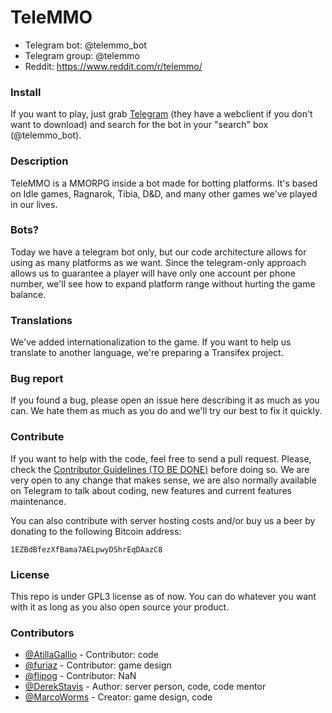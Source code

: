 # TeleMMO

* Telegram bot: @telemmo_bot
* Telegram group: @telemmo
* Reddit: https://www.reddit.com/r/telemmo/

### Install

If you want to play, just grab [Telegram](https://telegram.org/) (they have a webclient if you don't want to download) and search for the bot in your "search" box (@telemmo_bot).

### Description

TeleMMO is a MMORPG inside a bot made for botting platforms. It's based on Idle games, Ragnarok, Tibia, D&D, and many other games we've played in our lives.

### Bots?

Today we have a telegram bot only, but our code architecture allows for using as many platforms as we want. Since the telegram-only approach allows us to guarantee a player will have only one account per phone number, we'll see how to expand platform range without hurting the game balance.

### Translations

We've added internationalization to the game. If you want to help us translate to another language, we're preparing a Transifex project.

### Bug report

If you found a bug, please open an issue here describing it as much as you can. We hate them as much as you do and we'll try our best to fix it quickly.

### Contribute

If you want to help with the code, feel free to send a pull request. Please, check the [Contributor Guidelines (TO BE DONE)](#) before doing so. We are very open to any change that makes sense, we are also normally available on Telegram to talk about coding, new features and current features maintenance.

You can also contribute with server hosting costs and/or buy us a beer by donating to the following Bitcoin address:

```
1EZBdBfezXfBama7AELpwyDShrEqDAazC8
```

### License

This repo is under GPL3 license as of now. You can do whatever you want with it as long as you also open source your product.

### Contributors


* [@AtillaGallio](https://github.com/atillagallio) - Contributor: code
* [@furiaz](https://github.com/furiaz) - Contributor: game design
* [@flipog](https://github.com/flipog) - Contributor: NaN
* [@DerekStavis](https://github.com/derekstavis/) - Author: server person, code, code mentor
* [@MarcoWorms](https://github.com/MarcoWorms/) - Creator: game design, code
